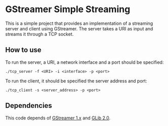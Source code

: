 # GStreamer Simple Streaming
This is a simple project that provides an implementation of a streaming server and client using GStreamer. The server takes a URI as input and streams it through a TCP socket.

## How to use
To run the server, a URI, a network interface and a port should be specified:

`./tcp_server -f <URI> -i <interface> -p <port>`

To run the client, it should be specified the server address and port:

`./tcp_client -s <server_address> -p <port>`

## Dependencies
This code depends of [GStreamer 1.x](http://gstreamer.freedesktop.org/ "GStreamer") and [GLib 2.0](https://developer.gnome.org/glib/).

